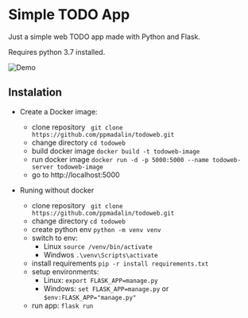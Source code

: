 
# Simple TODO App

Just a simple web TODO app made with Python and Flask.

Requires python 3.7 installed.

![Demo](https://i.imgur.com/nTKGLO8.png)

## Instalation

- Create a Docker image:
    - clone repository ` git clone https://github.com/ppmadalin/todoweb.git`
    - change directory `cd todoweb`
    - build docker image `docker build -t todoweb-image`
    - run docker image `docker run -d -p 5000:5000 --name todoweb-server todoweb-image`
    - go to http://localhost:5000

- Runing without docker
    - clone repository ` git clone https://github.com/ppmadalin/todoweb.git`
    - change directory `cd todoweb`
    - create python env `python -m venv venv`
    - switch to env:
        - Linux `source /venv/bin/activate`
        - Windwos `.\venv\Scripts\activate`
    - install requirements `pip -r install requirements.txt`
    - setup environments: 
        - Linux: `export FLASK_APP=manage.py`
        - Windows: `set FLASK_APP=manage.py` or `$env:FLASK_APP="manage.py"`
    - run app: `flask run`

